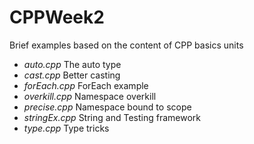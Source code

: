 # CPPWeek2

Brief examples based on the content of CPP basics units
- _auto.cpp_  The auto type
- _cast.cpp_  Better casting
- _forEach.cpp_  ForEach example
- _overkill.cpp_ Namespace overkill
- _precise.cpp_  Namespace bound to scope
- _stringEx.cpp_ String and Testing framework
- _type.cpp_ Type tricks
